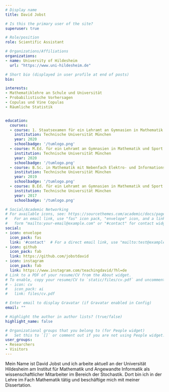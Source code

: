```yaml
---
# Display name
title: David Jobst

# Is this the primary user of the site?
superuser: true

# Role/position
role: Scientific Assistant

# Organizations/Affiliations
organizations:
- name: University of Hildesheim
  url: "https://www.uni-hildesheim.de"

# Short bio (displayed in user profile at end of posts)
bio:

interests:
- Mathematiklehre an Schule und Universität
- Probabilistische Vorhersagen
- Copulas und Vine Copulas
- Räumliche Statistik


education:
  courses:
  - course: 1. Staatsexamen für ein Lehramt an Gymnasien in Mathematik und Sport
    institution: Technische Universität München
    year: 2020
    schoolbadge: '/tumlogo.png'
  - course: M.Ed. für ein Lehramt an Gymnasien in Mathematik und Sport
    institution: Technische Universität München
    year: 2020
    schoolbadge: '/tumlogo.png'
  - course: B.Sc. in Mathematik mit Nebenfach Elektro- und Informationstechnik
    institution: Technische Universität München
    year: 2019
    schoolbadge: '/tumlogo.png'
  - course: B.Ed. für ein Lehramt an Gymnasien in Mathematik und Sport
    institution: Technische Universität München
    year: 2017
    schoolbadge: '/tumlogo.png'

# Social/Academic Networking
# For available icons, see: https://sourcethemes.com/academic/docs/page-builder/#icons
#   For an email link, use "fas" icon pack, "envelope" icon, and a link in the
#   form "mailto:your-email@example.com" or "#contact" for contact widget.
social:
- icon: envelope
  icon_pack: fas
  link: '#contact'  # For a direct email link, use "mailto:test@example.org".
- icon: github
  icon_pack: fab
  link: https://github.com/jobstdavid
- icon: instagram
  icon_pack: fab
  link: https://www.instagram.com/teachingdavid/?hl=de
# Link to a PDF of your resume/CV from the About widget.
# To enable, copy your resume/CV to `static/files/cv.pdf` and uncomment the lines below.
# - icon: cv
#   icon_pack: ai
#   link: files/cv.pdf

# Enter email to display Gravatar (if Gravatar enabled in Config)
email: ""

# Highlight the author in author lists? (true/false)
highlight_name: false

# Organizational groups that you belong to (for People widget)
#   Set this to `[]` or comment out if you are not using People widget.
user_groups:
- Researchers
- Visitors
---
```


Mein Name ist David Jobst und ich arbeite aktuell an der Universität Hildesheim am Institut für Mathematik und Angewandte Informatik als wissenschaftlicher Mitarbeiter im Bereich der Stochastik. Dort bin ich in der Lehre im Fach Mathematik tätig und beschäftige mich mit meiner Dissertation.
